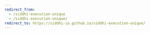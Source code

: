 ```yaml
---
redirect_from:
  - /siddhi-execution-unique
  - /siddhi-execution-unique/
redirect_to: https://siddhi-io.github.io/siddhi-execution-unique/
---
```


